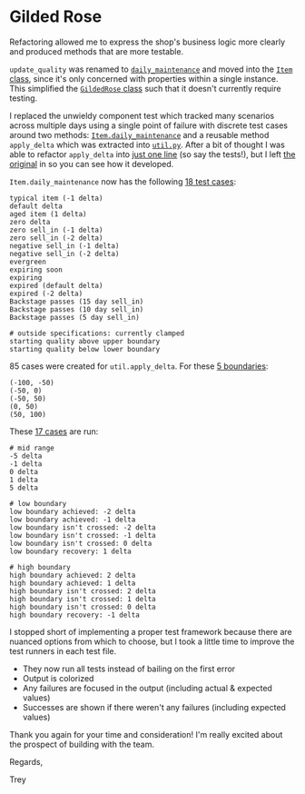 # Gilded Rose

Refactoring allowed me to express the shop's business logic more clearly and produced methods that are more testable.

`update_quality` was renamed to [`daily_maintenance`](gilded_rose/item.py#L35) and moved into the [`Item` class](gilded_rose/item.py#L5), since it's only concerned with properties within a single instance. This simplified the [`GildedRose` class](gilded_rose/gilded_rose.py#L2) such that it doesn't currently require testing.

I replaced the unwieldy component test which tracked many scenarios across multiple days using a single point of failure with discrete test cases around two methods: [`Item.daily_maintenance`](gilded_rose/item.py#L35) and a reusable method `apply_delta` which was extracted into [`util.py`](gilded_rose/util.py). After a bit of thought I was able to refactor `apply_delta` into [just one line](gilded_rose/util.py#L19) (so say the tests!), but I left [the original](gilded_rose/util.py#L5) in so you can see how it developed.

`Item.daily_maintenance` now has the following [18 test cases](gilded_rose/item.test.py#L7):
```
typical item (-1 delta)
default delta
aged item (1 delta)
zero delta
zero sell_in (-1 delta)
zero sell_in (-2 delta)
negative sell_in (-1 delta)
negative sell_in (-2 delta)
evergreen
expiring soon
expiring
expired (default delta)
expired (-2 delta)
Backstage passes (15 day sell_in)
Backstage passes (10 day sell_in)
Backstage passes (5 day sell_in)

# outside specifications: currently clamped
starting quality above upper boundary
starting quality below lower boundary
```

85 cases were created for `util.apply_delta`. For these [5 boundaries](gilded_rose/util.test.py#L39):

```
(-100, -50)
(-50, 0)
(-50, 50)
(0, 50)
(50, 100)
```

These [17 cases](gilded_rose/util.test.py#L8) are run:

```
# mid range
-5 delta
-1 delta
0 delta
1 delta
5 delta

# low boundary
low boundary achieved: -2 delta
low boundary achieved: -1 delta
low boundary isn't crossed: -2 delta
low boundary isn't crossed: -1 delta
low boundary isn't crossed: 0 delta
low boundary recovery: 1 delta

# high boundary
high boundary achieved: 2 delta
high boundary achieved: 1 delta
high boundary isn't crossed: 2 delta
high boundary isn't crossed: 1 delta
high boundary isn't crossed: 0 delta
high boundary recovery: -1 delta
```

I stopped short of implementing a proper test framework because there are nuanced options from which to choose, but I took a little time to improve the test runners in each test file.

- They now run all tests instead of bailing on the first error
- Output is colorized
- Any failures are focused in the output (including actual & expected values)
- Successes are shown if there weren't any failures (including expected values)

Thank you again for your time and consideration! I'm really excited about the prospect of building with the team.

Regards,

Trey
